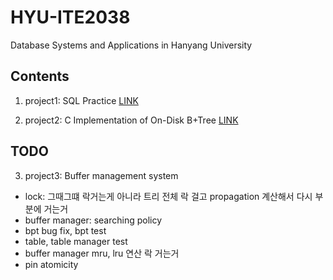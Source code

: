# HYU-ITE2038
Database Systems and Applications in Hanyang University

## Contents

1. project1: SQL Practice [LINK](./project1.sql)

2. project2: C Implementation of On-Disk B+Tree [LINK](./project2)

## TODO

3. project3: Buffer management system
- lock: 그때그떄 락거는게 아니라 트리 전체 락 걸고 propagation 계산해서 다시 부분에 거는거
- buffer manager: searching policy
- bpt bug fix, bpt test
- table, table manager test
- buffer manager mru, lru 연산 락 거는거
- pin atomicity

